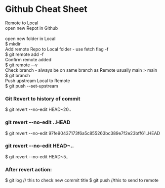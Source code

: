 # Github Cheat Sheet

Remote to Local  
open new Repot in Github  
<copy url>  
open new folder in Local  
  $ mkdir <name>  
Add remote Repo to Local folder - use fetch flag -f  
  $ git remote add -f <name> <Remote git url>  
Confirm remote added  
  $ git remote --v  
Check branch - always be on same branch as Remote usually main > main  
  $ git branch  
Push upstream Local to Remote  
  $ git push --set-upstream <name> <Remote branch>  
  
### Git Revert to history of commit
$ git revert --no-edit HEAD~20..

### git revert --no-edit <hash of commit>..HEAD
$ git revert --no-edit 97fe90437173f6a5c855263bc389e7f2e23bff61..HEAD

### git revert --no-edit HEAD~<number to walk back on commit history>..
$ git revert --no-edit HEAD~5..

### After revert action:
$ git log // this to check new commit title
$ git push //this to send to remote     
